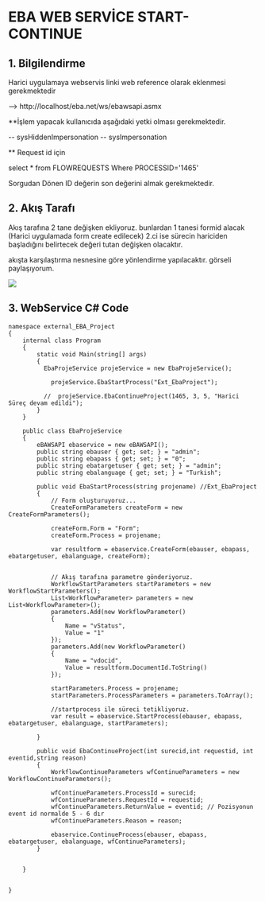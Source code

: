 # EBA WEB SERVİCE START-CONTINUE

## 1. Bilgilendirme

Harici uygulamaya webservis linki  web reference olarak eklenmesi gerekmektedir

--> http://localhost/eba.net/ws/ebawsapi.asmx

**İşlem yapacak kullanıcıda  aşağıdaki yetki olması gerekmektedir.

-- sysHiddenImpersonation 
-- sysImpersonation 

** Request id için 

select * from FLOWREQUESTS Where PROCESSID='1465'

Sorgudan Dönen ID değerin son değerini almak gerekmektedir.

## 2. Akış Tarafı

Akış tarafına 2 tane değişken ekliyoruz. bunlardan 1 tanesi formid alacak (Harici uygulamada form create edilecek) 2.ci ise sürecin hariciden başladığını belirtecek değeri tutan değişken olacaktır.

akışta karşılaştırma nesnesine göre yönlendirme yapılacaktır. görseli paylaşıyorum.


![](https://docsbimser.blob.core.windows.net/imagecontainer/akisresim-2163121a-ec7f-474b-820b-ffc433dd3592.png)

## 3. WebService C# Code

```
namespace external_EBA_Project
{
    internal class Program
    {    
        static void Main(string[] args)
        {
          EbaProjeService projeService = new EbaProjeService();

            projeService.EbaStartProcess("Ext_EbaProject");

          //  projeService.EbaContinueProject(1465, 3, 5, "Harici Süreç devam edildi");
        }    
    }

    public class EbaProjeService
    {
        eBAWSAPI ebaservice = new eBAWSAPI();
        public string ebauser { get; set; } = "admin";
        public string ebapass { get; set; } = "0";
        public string ebatargetuser { get; set; } = "admin";
        public string ebalanguage { get; set; } = "Turkish";

        public void EbaStartProcess(string projename) //Ext_EbaProject
        {
            // Form oluşturuyoruz...
            CreateFormParameters createForm = new CreateFormParameters();

            createForm.Form = "Form";
            createForm.Process = projename;

            var resultform = ebaservice.CreateForm(ebauser, ebapass, ebatargetuser, ebalanguage, createForm);


            // Akış tarafına parametre gönderiyoruz.
            WorkflowStartParameters startParameters = new WorkflowStartParameters();
            List<WorkflowParameter> parameters = new List<WorkflowParameter>();
            parameters.Add(new WorkflowParameter()
            {
                Name = "vStatus",
                Value = "1"
            });
            parameters.Add(new WorkflowParameter()
            {
                Name = "vdocid",
                Value = resultform.DocumentId.ToString()
            });

            startParameters.Process = projename;
            startParameters.ProcessParameters = parameters.ToArray();

            //startprocess ile süreci tetikliyoruz.
            var result = ebaservice.StartProcess(ebauser, ebapass, ebatargetuser, ebalanguage, startParameters);

        }

        public void EbaContinueProject(int surecid,int requestid, int eventid,string reason)
        {
            WorkflowContinueParameters wfContinueParameters = new WorkflowContinueParameters();

            wfContinueParameters.ProcessId = surecid;  
            wfContinueParameters.RequestId = requestid;
            wfContinueParameters.ReturnValue = eventid; // Pozisyonun event id normalde 5 - 6 dır
            wfContinueParameters.Reason = reason;

            ebaservice.ContinueProcess(ebauser, ebapass, ebatargetuser, ebalanguage, wfContinueParameters);
        }


    }
        

}
```

